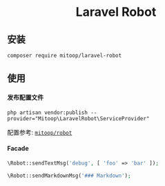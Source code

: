 <h1 align="center">Laravel Robot</h1>

## 安装

```shell
composer require mitoop/laravel-robot
```

## 使用
#### 发布配置文件
```shell
php artisan vendor:publish --provider="Mitoop\LaravelRobot\ServiceProvider"
```

配置参考: [`mitoop/robot`](https://github.com/mitoop/robot)

#### Facade
```php
\Robot::sendTextMsg('debug', [ 'foo' => 'bar' ]);

\Robot::sendMarkdownMsg('### Markdown');
```

